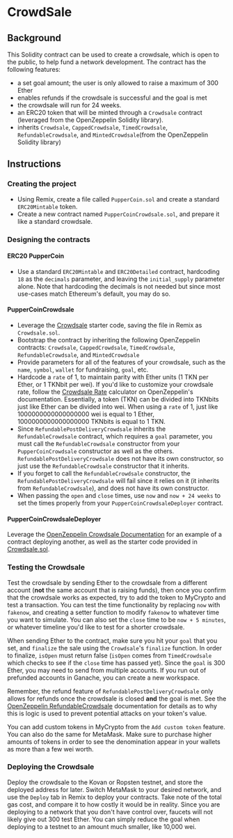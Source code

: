 # CrowdSale

## Background

This Solidity contract can be used to create a crowdsale, which is open to the public, to help fund a network development.
The contract has the following features:
  - a set goal amount; the user is only allowed to raise a maximum of 300 Ether
  - enables refunds if the crowdsale is successful and the goal is met
  - the crowdsale will run for 24 weeks.
  - an ERC20 token that will be minted through a `Crowdsale` contract (leveraged from the OpenZeppelin Solidity library).
  - inherits `Crowdsale`, `CappedCrowdsale`, `TimedCrowdsale`, `RefundableCrowdsale`, and `MintedCrowdsale`(from the OpenZeppelin Solidity library)

## Instructions

### Creating the project

- Using Remix, create a file called `PupperCoin.sol` and create a standard `ERC20Mintable` token.
- Create a new contract named `PupperCoinCrowdsale.sol`, and prepare it like a standard crowdsale.

### Designing the contracts

#### ERC20 PupperCoin

- Use a standard `ERC20Mintable` and `ERC20Detailed` contract, hardcoding `18` as the `decimals` parameter, and leaving the `initial_supply` parameter alone. Note that hardcoding the decimals is not needed but since most use-cases match Ethereum's default, you may do so.

#### PupperCoinCrowdsale

- Leverage the [Crowdsale](../Starter-Code/Crowdsale.sol) starter code, saving the file in Remix as `Crowdsale.sol`.
- Bootstrap the contract by inheriting the following OpenZeppelin contracts: `Crowdsale`, `CappedCrowdsale`, `TimedCrowdsale`, `RefundableCrowdsale`, and `MintedCrowdsale`
- Provide parameters for all of the features of your crowdsale, such as the `name`, `symbol`, `wallet` for fundraising, `goal`, etc. 
- Hardcode a `rate` of 1, to maintain parity with Ether units (1 TKN per Ether, or 1 TKNbit per wei). If you'd like to customize your crowdsale rate, follow the [Crowdsale Rate](https://docs.openzeppelin.com/contracts/2.x/crowdsales#crowdsale-rate) calculator on OpenZeppelin's documentation. Essentially, a token (TKN) can be divided into TKNbits just like Ether can be divided into wei. When using a `rate` of 1, just like 1000000000000000000 wei is equal to 1 Ether, 1000000000000000000 TKNbits is equal to 1 TKN.
- Since `RefundablePostDeliveryCrowdsale` inherits the `RefundableCrowdsale` contract, which requires a `goal` parameter, you must call the `RefundableCrowdsale` constructor from your `PupperCoinCrowdsale` constructor as well as the others. `RefundablePostDeliveryCrowdsale` does not have its own constructor, so just use the `RefundableCrowdsale` constructor that it inherits.
- If you forget to call the `RefundableCrowdsale` constructor, the `RefundablePostDeliveryCrowdsale` will fail since it relies on it (it inherits from `RefundableCrowdsale`), and does not have its own constructor.
- When passing the `open` and `close` times, use `now` and `now + 24 weeks` to set the times properly from your `PupperCoinCrowdsaleDeployer` contract.

#### PupperCoinCrowdsaleDeployer

Leverage the [OpenZeppelin Crowdsale Documentation](https://docs.openzeppelin.com/contracts/2.x/crowdsales) for an example of a contract deploying another, as well as the starter code provided in [Crowdsale.sol](../Starter-Code/Crowdsale.sol).

### Testing the Crowdsale

Test the crowdsale by sending Ether to the crowdsale from a different account (**not** the same account that is raising funds), then once you confirm that the crowdsale works as expected, try to add the token to MyCrypto and test a transaction. You can test the time functionality by replacing `now` with `fakenow`, and creating a setter function to modify `fakenow` to whatever time you want to simulate. You can also set the `close` time to be `now + 5 minutes`, or whatever timeline you'd like to test for a shorter crowdsale.

When sending Ether to the contract, make sure you hit your `goal` that you set, and `finalize` the sale using the `Crowdsale`'s `finalize` function. In order to finalize, `isOpen` must return false (`isOpen` comes from `TimedCrowdsale` which checks to see if the `close` time has passed yet). Since the `goal` is 300 Ether, you may need to send from multiple accounts. If you run out of prefunded accounts in Ganache, you can create a new workspace.

Remember, the refund feature of `RefundablePostDeliveryCrowdsale` only allows for refunds once the crowdsale is closed **and** the goal is met. See the [OpenZeppelin RefundableCrowdsale](https://docs.openzeppelin.com/contracts/2.x/api/crowdsale#RefundableCrowdsale) documentation for details as to why this is logic is used to prevent potential attacks on your token's value.

You can add custom tokens in MyCrypto from the `Add custom token` feature. You can also do the same for MetaMask. Make sure to purchase higher amounts of tokens in order to see the denomination appear in your wallets as more than a few wei worth.

### Deploying the Crowdsale

Deploy the crowdsale to the Kovan or Ropsten testnet, and store the deployed address for later. Switch MetaMask to your desired network, and use the `Deploy` tab in Remix to deploy your contracts. Take note of the total gas cost, and compare it to how costly it would be in reality. Since you are deploying to a network that you don't have control over, faucets will not likely give out 300 test Ether. You can simply reduce the goal when deploying to a testnet to an amount much smaller, like 10,000 wei.

